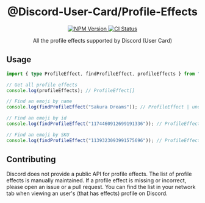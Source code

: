 <h1 align="center">
	@Discord-User-Card/Profile-Effects
</h1>
<div align="center">
	<a href="https://www.npmjs.com/package/@discord-user-card/profile-effects">
		<img src="https://img.shields.io/npm/v/@discord-user-card/profile-effects.svg?logo=npm" alt="NPM Version"/>
	</a>
	<a href="https://github.com/Recodive/Discord-User-Card/actions/workflows/ci.yaml">
		<img src="https://github.com/Recodive/Discord-User-Card/actions/workflows/ci.yaml/badge.svg" alt="CI Status"/>
	</a>
</div>
<p align="center">
	All the profile effects supported by Discord (User Card)
<p>

## Usage

```TypeScript
import { type ProfileEffect, findProfileEffect, profileEffects } from "@discord-user-card/profile-effects";

// Get all profile effects
console.log(profileEffects); // ProfileEffect[]

// Find an emoji by name
console.log(findProfileEffect("Sakura Dreams")); // ProfileEffect | undefined

// Find an emoji by id
console.log(findProfileEffect("1174460912699191336")); // ProfileEffect | undefined

// Find an emoji by SKU
console.log(findProfileEffect("1139323093991575696")); // ProfileEffect | undefined
```

## Contributing

Discord does not provide a public API for profile effects.
The list of profile effects is manually maintained.
If a profile effect is missing or incorrect, please open an issue or a pull request.
You can find the list in your network tab when viewing an user's (that has effects) profile on Discord.
